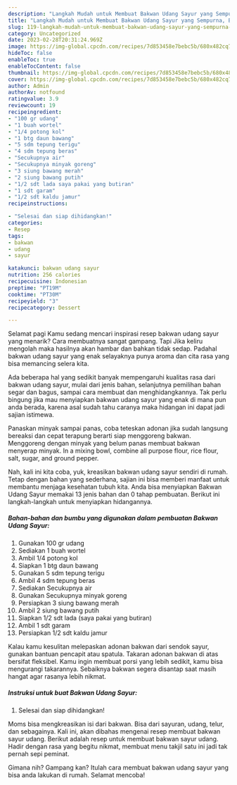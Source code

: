 ```yaml
---
description: "Langkah Mudah untuk Membuat Bakwan Udang Sayur yang Sempurna, Buat Buka Puasa}"
title: "Langkah Mudah untuk Membuat Bakwan Udang Sayur yang Sempurna, Buat Buka Puasa}"
slug: 119-langkah-mudah-untuk-membuat-bakwan-udang-sayur-yang-sempurna-buat-buka-puasa
category: Uncategorized
date: 2023-02-28T20:31:24.969Z
image: https://img-global.cpcdn.com/recipes/7d853458e7bebc5b/680x482cq70/bakwan-udang-sayur-foto-resep-utama.jpg
hideToc: false
enableToc: true
enableTocContent: false
thumbnail: https://img-global.cpcdn.com/recipes/7d853458e7bebc5b/680x482cq70/bakwan-udang-sayur-foto-resep-utama.jpg
cover: https://img-global.cpcdn.com/recipes/7d853458e7bebc5b/680x482cq70/bakwan-udang-sayur-foto-resep-utama.jpg
author: Admin
authorAv: notfound
ratingvalue: 3.9
reviewcount: 19
recipeingredient:
- "100 gr udang"
- "1 buah wortel"
- "1/4 potong kol"
- "1 btg daun bawang"
- "5 sdm tepung terigu"
- "4 sdm tepung beras"
- "Secukupnya air"
- "Secukupnya minyak goreng"
- "3 siung bawang merah"
- "2 siung bawang putih"
- "1/2 sdt lada saya pakai yang butiran"
- "1 sdt garam"
- "1/2 sdt kaldu jamur"
recipeinstructions:

- "Selesai dan siap dihidangkan!"
categories:
- Resep
tags:
- bakwan
- udang
- sayur

katakunci: bakwan udang sayur 
nutrition: 256 calories
recipecuisine: Indonesian
preptime: "PT19M"
cooktime: "PT30M"
recipeyield: "3"
recipecategory: Dessert

---
```



Selamat pagi Kamu sedang mencari inspirasi resep bakwan udang sayur yang menarik? Cara membuatnya sangat gampang. Tapi Jika keliru mengolah maka hasilnya akan hambar dan bahkan tidak sedap. Padahal bakwan udang sayur yang enak selayaknya punya aroma dan cita rasa yang bisa memancing selera kita.


Ada beberapa hal yang sedikit banyak mempengaruhi kualitas rasa dari bakwan udang sayur, mulai dari jenis bahan, selanjutnya pemilihan bahan segar dan bagus, sampai cara membuat dan menghidangkannya. Tak perlu bingung jika mau menyiapkan bakwan udang sayur yang enak di mana pun anda berada, karena asal sudah tahu caranya maka hidangan ini dapat jadi sajian istimewa.

Panaskan minyak sampai panas, coba teteskan adonan jika sudah langsung bereaksi dan cepat terapung berarti siap menggoreng bakwan. Menggoreng dengan minyak yang belum panas membuat bakwan menyerap minyak. In a mixing bowl, combine all purpose flour, rice flour, salt, sugar, and ground pepper.


Nah, kali ini kita coba, yuk, kreasikan bakwan udang sayur sendiri di rumah. Tetap dengan bahan yang sederhana, sajian ini bisa memberi manfaat untuk membantu menjaga kesehatan tubuh kita. Anda bisa menyiapkan Bakwan Udang Sayur memakai 13 jenis bahan dan 0 tahap pembuatan. Berikut ini langkah-langkah untuk menyiapkan hidangannya.

<!--inarticleads1-->

##### Bahan-bahan dan bumbu yang digunakan dalam pembuatan Bakwan Udang Sayur:

1. Gunakan 100 gr udang
1. Sediakan 1 buah wortel
1. Ambil 1/4 potong kol
1. Siapkan 1 btg daun bawang
1. Gunakan 5 sdm tepung terigu
1. Ambil 4 sdm tepung beras
1. Sediakan Secukupnya air
1. Gunakan Secukupnya minyak goreng
1. Persiapkan 3 siung bawang merah
1. Ambil 2 siung bawang putih
1. Siapkan 1/2 sdt lada (saya pakai yang butiran)
1. Ambil 1 sdt garam
1. Persiapkan 1/2 sdt kaldu jamur


Kalau kamu kesulitan melepaskan adonan bakwan dari sendok sayur, gunakan bantuan pencapit atau spatula. Takaran adonan bakwan di atas bersifat fleksibel. Kamu ingin membuat porsi yang lebih sedikit, kamu bisa mengurangi takarannya. Sebaiknya bakwan segera disantap saat masih hangat agar rasanya lebih nikmat. 

<!--inarticleads2-->

##### Instruksi untuk buat Bakwan Udang Sayur:


1. Selesai dan siap dihidangkan!

Moms bisa mengkreasikan isi dari bakwan. Bisa dari sayuran, udang, telur, dan sebagainya. Kali ini, akan dibahas mengenai resep membuat bakwan sayur udang. Berikut adalah resep untuk membuat bakwan sayur udang. Hadir dengan rasa yang begitu nikmat, membuat menu takjil satu ini jadi tak pernah sepi peminat. 

Gimana nih? Gampang kan? Itulah cara membuat bakwan udang sayur yang bisa anda lakukan di rumah. Selamat mencoba!
